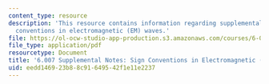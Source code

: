 ```yaml
---
content_type: resource
description: 'This resource contains information regarding supplemental notes: sign
  conventions in electromagnetic (EM) waves.'
file: https://ol-ocw-studio-app-production.s3.amazonaws.com/courses/6-007-electromagnetic-energy-from-motors-to-lasers-spring-2011/eedd146923b88c91649542f1e11e2237_MIT6_007S11_sign.pdf
file_type: application/pdf
resourcetype: Document
title: '6.007 Supplemental Notes: Sign Conventions in Electromagnetic (EM) Waves'
uid: eedd1469-23b8-8c91-6495-42f1e11e2237
---
```

